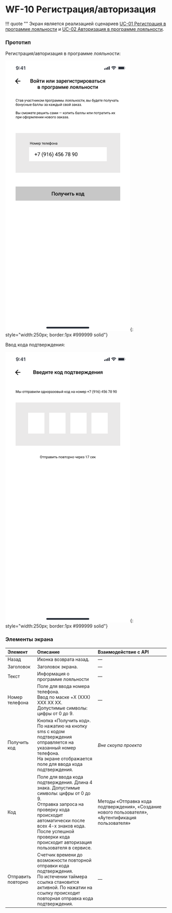 # WF-10 Регистрация/авторизация

!!! quote ""
    Экран является реализацией сценариев [UC-01 Регистрация в программе лояльности](../requirements/uc01.md) и [UC-02 Авторизация в программе лояльности](../requirements/uc02.md).

### Прототип

Регистрация/авторизация в программе лояльности:

![](../img/screen10-1.png){: style="width:250px; border:1px #999999 solid"}

Ввод кода подтверждения:

![](../img/screen10-2.png){: style="width:250px; border:1px #999999 solid"}
### Элементы экрана

| **Элемент**        | **Описание**                                                                                                                                                                                                                                                     | Взаимодействие&nbsp;с&nbsp;API                                                                      |
| :----------------- | :--------------------------------------------------------------------------------------------------------------------------------------------------------------------------------------------------------------------------------------------------------------- | :-------------------------------------------------------------------------------------------------- |
| Назад              | Иконка возврата назад.                                                                                                                                                                                                                                           | —                                                                                                   |
| Заголовок          | Заголовок экрана.                                                                                                                                                                                                                                                | —                                                                                                   |
| Текст              | Информация о программе лояльности                                                                                                                                                                                                                                | —                                                                                                   |
| Номер телефона     | Поле для ввода номера телефона. <br>Ввод по маске +X (XXX) XXX XX XX.<br>Допустимые символы: цифры от 0 до 9.                                                                                                                                                    | —                                                                                                   |
| Получить код       | Кнопка «Получить код». По нажатию на кнопку sms с кодом подтверждения отправляется на указанный номер телефона.<br>На экране отображается поле для ввода кода подтверждения.                                                                                     | *Вне скоупа проекта*                                                                                |
| Код                | Поле для ввода кода подтверждения. Длина 4 знака. Допустимые символы: цифры от 0 до 9. <br>Отправка запроса на проверку кода происходит автоматически после всех 4-х знаков кода.<br>После успешной проверки кода происходит авторизация пользователя в сервисе. | Методы «Отправка кода подтверждения», «Создание нового пользователя», «Аутентификация пользователя» |
| Отправить повторно | Счетчик времени до возможности повторной отправки кода подтверждения. <br>По истечении таймера ссылка становится активной. По нажатии на ссылку происходит повторная отправка кода подтверждения.                                                                | —                                                                                                   |

